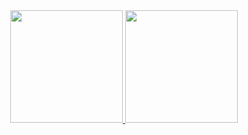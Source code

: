<div align="center">
  <a href="https://github.com/zignalssss">
  <img height="180em" src="https://github-readme-stats.vercel.app/api?username=zignalssss&show_icons=true&theme=onedark )](https://github.com/anuraghazra/github-readme-stats"/>
  <img height="180em" src="https://github-readme-stats.vercel.app/api/top-langs/?username=anuraghazra)](https://github.com/anuraghazra/github-readme-stats"/>
</div>

